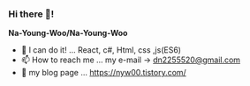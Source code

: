 ### Hi there 👋!

**Na-Young-Woo/Na-Young-Woo**


<!-- - 🔭 I’m currently working on ... is a ✨ _special_ ✨ repository because its `README.md` (this file) appears on your GitHub profile. -->
- 🌱 I can do it! ... React, c#, Html, css ,js(ES6)
- 📫 How to reach me ... my e-mail → dn2255520@gmail.com
- 📝 my blog page ... https://nyw00.tistory.com/
<!-- - 👯 I’m looking to collaborate on ...
- 🤔 I’m looking for help with ...
- 💬 Ask me about ... 

- 😄 Pronouns: ...
- ⚡ Fun fact: ...-->

<!-->

